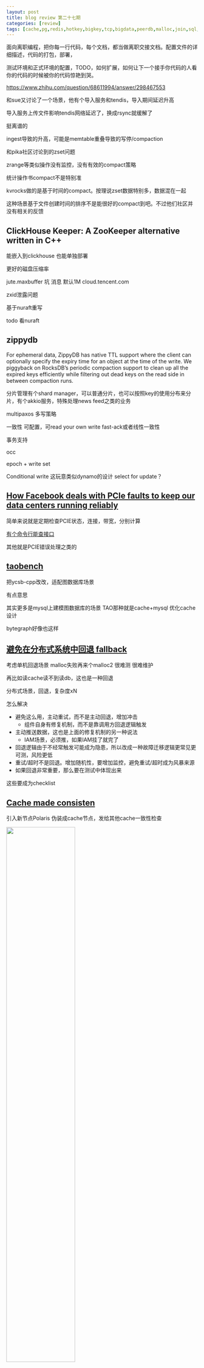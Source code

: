 ```yaml
---
layout: post
title: blog review 第二十七期
categories: [review]
tags: [cache,pg,redis,hotkey,bigkey,tcp,bigdata,peerdb,malloc,join,sql,rocksdb,zippydb]
---
```

面向离职编程，把你每一行代码，每个文档，都当做离职交接文档。配置文件的详细描述，代码的打包，部署，

测试环境和正式环境的配置，TODO，如何扩展，如何让下一个接手你代码的人看你的代码的时候被你的代码惊艳到哭。

https://www.zhihu.com/question/68611994/answer/298467553

<!-- more -->

和sue又讨论了一个场景，他有个导入服务和tendis，导入期间延迟升高

导入服务上传文件影响tendis网络延迟了，换成rsync就缓解了

挺离谱的

ingest导致的升高，可能是memtable重叠导致的写停/compaction

和pika社区讨论到的zset问题

zrange等类似操作没有监控，没有有效的compact策略

统计操作书compact不是特别准

kvrocks做的是基于时间的compact。按理说zset数据特别多，数据混在一起

这种场景基于文件创建时间的排序不是能很好的compact到吧。不过他们社区并没有相关的反馈

## ClickHouse Keeper: A ZooKeeper alternative written in C++

能嵌入到clickhouse 也能单独部署

更好的磁盘压缩率

jute.maxbuffer 坑 消息 默认1M cloud.tencent.com

zxid泄露问题

基于nuraft重写

todo 看nuraft

## zippydb

For ephemeral data, ZippyDB has native TTL support where the client can optionally specify the expiry time for an object at the time of the write. We piggyback on RocksDB’s periodic compaction support to clean up all the expired keys efficiently while filtering out dead keys on the read side in between compaction runs.

分片管理有个shard manager，可以普通分片，也可以按照key的使用分布来分片，有个akkio服务，特殊处理news feed之类的业务

multipaxos 多写策略

一致性 可配置，可read your own write fast-ack或者线性一致性

事务支持

occ

epoch + write set

Conditional write 这玩意类似dynamo的设计 select for update？

## [How Facebook deals with PCIe faults to keep our data centers running reliably](https://engineering.fb.com/2021/06/02/data-center-engineering/how-facebook-deals-with-pcie-faults-to-keep-our-data-centers-running-reliably/)

简单来说就是定期检查PCIE状态，连接，带宽，分别计算

[有个命令行能查接口 ](https://github.com/opencomputeproject/ocp-diag-pcicrawler)

其他就是PCIE错误处理之类的

## [taobench](https://github.com/audreyccheng/taobench/blob/main/USAGE.md)

把ycsb-cpp改改，适配图数据库场景

有点意思

其实更多是mysql上建模图数据库的场景 TAO那种就是cache+mysql 优化cache设计

bytegraph好像也这样

## [避免在分布式系统中回退 fallback](https://aws.amazon.com/cn/builders-library/avoiding-fallback-in-distributed-systems/)



考虑单机回退场景 malloc失败再来个malloc2 很难测 很难维护

再比如读cache读不到读db，这也是一种回退

分布式场景，回退，复杂度xN

怎么解决

- 避免这么用，主动重试，而不是主动回退，增加冲击
  - 组件自身有修复机制，而不是靠调用方回退逻辑触发
- 主动推送数据，这也是上面的修复机制的另一种说法
  - IAM场景，必须推，如果IAM挂了就完了
- 回退逻辑由于不经常触发可能成为隐患，所以改成一种故障迁移逻辑更常见更可测，风险更低
- 重试/超时不是回退。增加随机性，要增加监控，避免重试/超时成为风暴来源
- 如果回退非常重要，那么要在测试中体现出来

这些要成为checklist

## [Cache made consisten](https://engineering.fb.com/2022/06/08/core-infra/cache-made-consistent)


引入新节点Polaris 伪装成cache节点，发给其他cache一致性检查

<img src="https://wanghenshui.github.io/assets/cache1.jpg" alt=""  width="60%">

检查可能有问题

- 重试，避免误报报错
- 时机不对，假阳性，polaris收到的cache变动已经是旧的了，新的还没过来

场景，x=3 version 4 查其他cache不存在，这个场景可能是x被删version3 也可能是x被删version5

这种场景只能 反查db来校正，但反查db可能导致后端被打爆。在重试无法解决的场景下

推迟反查，比如一分钟五分钟，之后反查。尽可能拉长窗口避免雪崩

上报指标 N个9在M分钟内 缓存一致

想提高9，就增加polaris服务 增加吞吐，聚集更多数据？perform aggregation over a longer time window.

写回时间窗导致的cache不一致问题

<img src="https://wanghenshui.github.io/assets/cache2.jpg" alt=""  width="60%">

紫色时间窗

只能是记录事件时间序列来回溯？

这种数据也太多了，怎么维护的过来？

然后举了一个版本号相同但data不同的线上bug。

cache更新同时db也在写刷新淘汰缓存，存在这个时间窗，导致更新失败，触发失败淘汰旧key drop_cache(key,version)

但更新是根据version来清除的，version小于才会清除，实际上version相等了，导致key没淘汰掉。

感觉是版本号不够随机，不合理

版本号应该是个逻辑时钟

引入polaris这个checker框架能够更快速的告警发现bug，毕竟这种失败是比较静默的

## 海量数据问题

最近面试被面到好几次。没准备就是不行啊

简单思路

- 分片缩小数据集(可能是hash也可能是范围) + hash统计 + 堆/快速/归并排序；
- Bloom filter/Bitmap；
- Trie树/数据库/倒排索引；
- 败者树外排序
- Map Reduce。

### 问题1 多个文件 大于内存 找公共部分/TopK /海量数据找TopK

一般都是hash分片，然后hashmap统计/ 堆排序

### 问题2 文本文件中频率最高的TopK /wordcount/搜索引擎

trie树构建 堆排序

### 问题3 1G数据 1M内存 找TopK

内存明显不够用，外排序

### 问题4 40亿数字集合和一个target，求是否在集合中

bitmap

### 问题5 亿级别数字 找出不重复的整数的个数

范围分片 + bitmap + bitmap合并

### 问题6 亿级数字，找中位数

范围分片 统计每个片的个数

## Redis 中 BigKey、HotKey 的发现与处理

大key定义

* list/zset > 10000
* hash 总体大于100M

  热key定义
* 满负载请求 70%单一key，执行大量无意义的processcmd
* hash filed > 1000 size >1M  hgetall
* zset filed > 10000 zrange -> CPU 升高

大key带来多余的带宽/CPU占用 间接导致热key

热key多余的CPU使用可能导致业务错误

本质还是流量倾斜

如何发现

* 常规 异步分析 scan + object freq 时效性问题
* moniter 影响性能 类似方案已经不维护
* 网络抓包可能性？tcpdump比较麻烦，ebpf感觉有可能，但没见谁用过，只提思路
* 客户端统计 侵入性
* proxy层统计 需要单独实现

如何解决？本质还是打散

* 重组key 按照分片拆开（热key备份），分摊
* 读热点？读写分离
* proxy 可以query cache
* 客户端缓存

京东hotkey方案

收集器，可定制key规则， 收集器将收集的key/传到jvm 缓存

基于etcd watch订阅key收集器

## [snmalloc](https://github.com/microsoft/snmalloc/blob/main/docs/AddressSpace.md)

重点设计

Allocations on one thread are freed by a different thread

Deallocations occur in large batches

异步释放内存 - work steal内存管理降低延迟

大内存释放无锁

## 8 Practical Use Cases of Change Data Capture

- 更新cache 案例 https://www.confluent.io/events/kafka-summit-london-2022/keep-your-cache-always-fresh-with-debezium/?source=post_page-----8f059da4c3b7--------------------------------

<img src="https://wanghenshui.github.io/assets/cdc1.jpg" alt=""  width="60%">

- 更新 index 比如ES
  - 内存的index数据小，index的变化容易构建
- OLAP数据导入 常规

<img src="https://wanghenshui.github.io/assets/cdc2.jpg" alt=""  width="60%">
- 当复制同步用，比如账单
- 当物化视图用，读写分离模式
- 数据交换
- 流数据处理聚集 flink
- 订阅模式
  - 报表BI汇聚

<img src="https://wanghenshui.github.io/assets/cdc3.jpg" alt=""  width="60%">


## [Don’t use DISTINCT as a “join-fixer”](https://www.red-gate.com/simple-talk/databases/sql-server/t-sql-programming-sql-server/dont-use-distinct-as-a-join-fixer/)

distinct暗含排序

select distinct join会多排序，浪费

## [peerdb 迁移为什么快](https://github.com/PeerDB-io/peerdb)

迁移pg的

We do this by logically partitioning the large table based on internal tuple identifiers (CTID) and parallelly streaming those partitions to Snowflake

学习的duckdb的经验，根据CTID并行化 https://duckdb.org/2022/09/30/postgres-scanner.html#parallel

<img src="https://wanghenshui.github.io/assets/peerdb1.jpg" alt=""  width="60%">

## [SQL join flavors](https://antonz.org/sql-join/)

一张图解释join，挺好的，马上就懂了

<img src="https://antonz.org/sql-join/joins.png" alt="" width="60%">

## [FIFO queues are all you need for cache eviction](https://blog.jasony.me/system/cache/2023/08/01/s3fifo)

感觉就是2Q的一种变种 代码在这 https://github.com/Thesys-lab/sosp23-s3fifo/blob/main/libCacheSim/libCacheSim/cache/eviction/S3FIFO.c

## 连接数超过连接池之后的行为是什么样的？临时连接？

请求限流，没有连接就等，间隔MS之后再创建新的连接，把连接创建平稳下来

问题：大量的连接等同于泄漏，即使平稳了曲线

## 全链路校验

rpc不偷懒。。加上checksum blake3

## 降冷

从Raft log层回写key→ cos文件位置的时候，一定要把降冷的kv的version带回来执行cas操作，只有当最新kv仍然是这个version时才能回写，不然可能会覆盖用户最新的写入

## 热点冲突

- shared promise/query cache 合并
- writecache 增加流程提前解锁，定期刷writecache - 延迟升高

| SAMSUNG MZQL23T8HCLS-00B7C | 210 | 3.84 TB | 6900 MB/s           | 4100 MB/s           | 1 | [https://semiconductor.samsung.com/ssd/datacenter-ssd/pm9a3/mzql23t8hcjs-00a07/](https://semiconductor.samsung.com/ssd/datacenter-ssd/pm9a3/mzql23t8hcjs-00a07/ "https://semiconductor.samsung.com/ssd/datacenter-ssd/pm9a3/mzql23t8hcjs-00a07/")                                                                                                                                                          |
| -------------------------- | --- | ------- | ------------------- | ------------------- | - | ---------------------------------------------------------------------------------------------------------------------------------------------------------------------------------------------------------------------------------------------------------------------------------------------------------------------------------------------------------------------------------------------------- |
| INTEL SSDPF2KX038TZ        | 508 | 3.84 TB | 6500 MBps           | 3400 MBps           | 1 | [https://www.wiredzone.com/shop/product/10021441-intel-ssdpf2kx038tz-3-84tb-drive-nvme-pcie-4-0-u-2-15mm-1dwpd-8252](https://www.wiredzone.com/shop/product/10021441-intel-ssdpf2kx038tz-3-84tb-drive-nvme-pcie-4-0-u-2-15mm-1dwpd-8252 "https://www.wiredzone.com/shop/product/10021441-intel-ssdpf2kx038tz-3-84tb-drive-nvme-pcie-4-0-u-2-15mm-1dwpd-8252")                                              |
| SAMSUNG MZWLJ3T8HBLS-0007C | 44  | 3.84 TB | 7000 MB/s           | 3800 MB/s           | 1 | [https://semiconductor.samsung.com/ssd/enterprise-ssd/pm1733-pm1735/mzwlj3t8hbls-00007/](https://semiconductor.samsung.com/ssd/enterprise-ssd/pm1733-pm1735/mzwlj3t8hbls-00007/ "https://semiconductor.samsung.com/ssd/enterprise-ssd/pm1733-pm1735/mzwlj3t8hbls-00007/")                                                                                                                                  |
| INTEL SSDPE2KX040T8        | 63  | 3.84 TB | 2.93 GB/s           | 2.83 GB/s           | 1 | [https://www.wiredzone.com/shop/product/10028040-intel-ssdpe2kx040t8-hard-drive-4tb-nvme-pcie-3-1-3d-tlc-2-5in-u-2-15mm-1dwpd-2266](https://www.wiredzone.com/shop/product/10028040-intel-ssdpe2kx040t8-hard-drive-4tb-nvme-pcie-3-1-3d-tlc-2-5in-u-2-15mm-1dwpd-2266 "https://www.wiredzone.com/shop/product/10028040-intel-ssdpe2kx040t8-hard-drive-4tb-nvme-pcie-3-1-3d-tlc-2-5in-u-2-15mm-1dwpd-2266") |
| HFS3T8GETFEI-D430A         | 99  | 3.84 TB | **6500 MB/s** | **3700 MB/s** | 1 | [https://product.skhynix.com/products/ssd/essd.go](https://product.skhynix.com/products/ssd/essd.go "https://product.skhynix.com/products/ssd/essd.go")                                                                                                                                                                                                                                                    |

| **设备**  | **进程** | **流程**  |
| --------------- | -------------- | --------------- |
| 客户端          | client         | 发起sync        |
|                 | 内核           | 物理网卡        |
| 服务端gw物理机  | 内核           | 物理网卡 bond1  |
|                 |                | iptables        |
|                 |                | ipvs            |
|                 |                | 虚拟网卡 vxnet  |
|                 | flannel        | 转发，udp?      |
|                 | gateway        | listen & accept |
|                 |                | 协议解析        |
|                 |                | 路由查询        |
|                 |                | 子任务拆分执行  |
|                 |                | backup request  |
|                 |                | redirect        |
|                 | 内核           | 虚拟网卡 vxnet  |
| 服务端dbs物理机 | 内核           | 虚拟网卡 vxnet  |
|                 | flannel        | 本地转发        |
|                 | database       | listen & accept |

服务进程(gw/dbs等)连接处理异常

场景：

    业务请求大量超时，或存在明显的IP到IP的延时高或超时

表现：

    服务端recv-q阻塞，数值长时间未变动或增加

可能的原因：

    过载，超过处理速率

    检查cpu是否占满

    检查单核

    检查单线程

    检查k8s 的cpu是否达到limit

    检查numa

    检查是否存在pipeline串行

    软件bug，连接未处理

解决手段：

    过载则扩容，注意避免hash映射导致的集中

    bug要修，紧急手段要具体分析

k8s组件导致异常连接

场景：

    少量IP到IP之前，访问完全不通

    服务端是k8s的非host网络

表现：

    服务端连未绑定进程(线程id显示 - )，状态是ESTABLISHED，截图不准确(没找到其他图)

    对应端口是kube-proxy或者galaxy在监听

原因：

    galaxy/kubeproxy进程listen后，相关服务的pod重启过程中客户端尝试建立连接，将不会触发accept

处理手段：

    有访问的情况下，可以通过tcpkill断掉指定连接，影响范围较小

    无论有无访问，均可通过重启galaxy/kubeproxy(根据对应监听端口确认)的方式来进行恢复

自动断链抖动

dcc断链

dcc有默认断链时长，关键字close

rpc断链

rpc client/service均有断链时长

关键词为idle_time

内核断链

内核默认7200s断链(2h)

sysctl net.ipv4.tcp_keepalive_time

ivps断链

ipvs tcp 默认900s断链(15min)

新上集群调整为7200s(2h)
ivpsadm -L --timeout
conntrack断链

默认432000s断链(3day)
sysctl net.netfilter.nf_conntrack_tcp_timeout_established

dns/路由异常

todo
dns缺失

nslookup $dns
dns同步缓慢

查看etcd cpu
路由缺失

todo，近期无路由缺失case
路由表过大
iptables -L

上述查询命令查询缓慢，会高频提示有锁
iptables-save | wc -l

检查表项目，通常是表项过多(1W~10W)

此时kubelet组件可能会注册iptables失败，但是仍然ready，导致访问失败

可以通过缩减表项、增加kubelet组件sync频率、或者切换到ipvs策略来解决

netstat
netstat -nap | grep gateway | grep ESTAB

其中，-p会打印线程名；会导致开销增加。频繁执行时一般不加-p

注意，容器内外执行效果不同。目前监控只抓了host的
ss
ss -nap | grep gateway | grep ESTAB

效率优于netstat，会打印fd。推荐

据说在老版本linux没有安装。但是目前现网设备都支持
tcpkill

伪装rst包以停连接，只能用于有请求的连接。若无请求，则联系开发使用特殊版本。对业务来说，能够感知连接关闭，可能会有微量失败

    安装，建议在宿主机

    yum install dsniff -y

使用netstat获取需要断链的信息，并聚合

执行，语法和tcpdump近似

    tcpkill -i bond1 dst port 20000 and src host 1.1.1.1

    会持续抓包断链，需要一定时间

    业务可能会新建连接，因此不保证业务访问一定掉底

    重新检查连接是否存在

iptables

### 拉取

```bash
iptables -L
```
### 等待拉取

```bash
iptables -L -w
```
### nat表拉取

```bash
iptables -L -w -t nat
```
### 纯拉取，无锁

```bash
iptables-save
ipvsadm
yum install -y ipvsadm
ipvsadm-save

ipset list
```